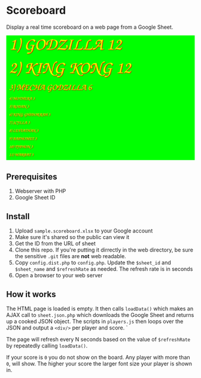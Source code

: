 # Scoreboard

Display a real time scoreboard on a web page from a Google Sheet.

![Scoreboard screenshot](./score.board.png)

## Prerequisites

1. Webserver with PHP
2. Google Sheet ID

## Install 

1. Upload `sample.scoreboard.xlsx` to your Google account
2. Make sure it's shared so the public can view it
3. Get the ID from the URL of sheet
4. Clone this repo.  If you're putting it dirrectly in the web directory, be sure the sensitive `.git` files are **not** web readable.
5. Copy `config.dist.php` to `config.php`. Update the `$sheet_id` and `$sheet_name` and `$refreshRate` as needed. The refresh rate is in seconds
6. Open a browser to your web server

## How it works

The HTML page is loaded is empty.  It then calls `loadData()` which makes an AJAX call to `sheet.json.php` which downloads the Google Sheet and returns up a cooked JSON object. The scripts in `players.js` then loops over the JSON and output a `<div/>` per player and score. `

The page will refresh every N seconds based on the value of `$refreshRate` by repeatedly calling `loadData()`.

If your score is  `0` you do not show on the board. Any player with more than `0`, will show.  The higher your score the larger font size your player is shown in.